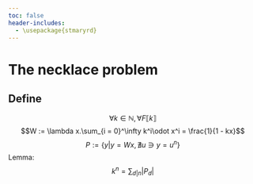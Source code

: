 ```yaml
---
toc: false
header-includes: 
  - \usepackage{stmaryrd}
---
```

# The necklace problem

## Define
$$\forall k \in \mathbb{N}, \forall F\llbracket k \rrbracket$$
$$W := \lambda x.\sum_{i = 0}^\infty k^i\odot x^i = \frac{1}{1 - kx}$$
$$P := \{y | y = W x, \nexists u \ni y = u^n\}$$
Lemma: 
$$k^n = \sum_{d | n} |P_d|$$
